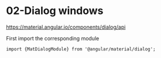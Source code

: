 # 02-Dialog windows

https://material.angular.io/components/dialog/api

First import the corresponding module

`import {MatDialogModule} from '@angular/material/dialog';`

